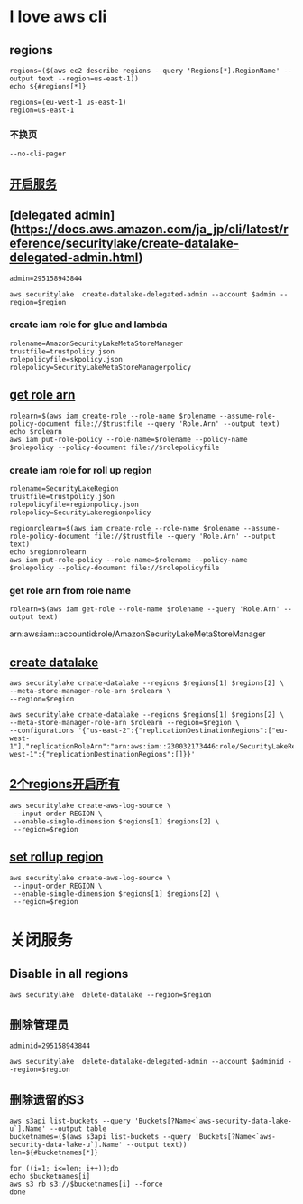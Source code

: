 # I love aws cli

## regions
```
regions=($(aws ec2 describe-regions --query 'Regions[*].RegionName' --output text --region=us-east-1))
echo ${#regions[*]}
```
```
regions=(eu-west-1 us-east-1)
region=us-east-1
```
### 不换页
```
--no-cli-pager
```

## [开启服务 ](https://docs.aws.amazon.com/ja_jp/cli/latest/reference/securitylake/create-datalake.html)

## [delegated admin] (https://docs.aws.amazon.com/ja_jp/cli/latest/reference/securitylake/create-datalake-delegated-admin.html)
```
admin=295158943844
```
```
aws securitylake  create-datalake-delegated-admin --account $admin --region=$region
```

### create iam role for glue and lambda
```
rolename=AmazonSecurityLakeMetaStoreManager
trustfile=trustpolicy.json
rolepolicyfile=skpolicy.json
rolepolicy=SecurityLakeMetaStoreManagerpolicy
```
## [get role arn](https://docs.aws.amazon.com/security-lake/latest/userguide/manage-regions.html#iam-role-partitions)
```
rolearn=$(aws iam create-role --role-name $rolename --assume-role-policy-document file://$trustfile --query 'Role.Arn' --output text)
echo $rolearn
aws iam put-role-policy --role-name=$rolename --policy-name $rolepolicy --policy-document file://$rolepolicyfile
```

### create iam role for roll up region
```
rolename=SecurityLakeRegion
trustfile=trustpolicy.json
rolepolicyfile=regionpolicy.json
rolepolicy=SecurityLakeregionpolicy
```
```
regionrolearn=$(aws iam create-role --role-name $rolename --assume-role-policy-document file://$trustfile --query 'Role.Arn' --output text)
echo $regionrolearn
aws iam put-role-policy --role-name=$rolename --policy-name $rolepolicy --policy-document file://$rolepolicyfile
```
### get role arn from role name
```
rolearn=$(aws iam get-role --role-name $rolename --query 'Role.Arn' --output text)
```
arn:aws:iam::accountid:role/AmazonSecurityLakeMetaStoreManager


## [create datalake](https://awscli.amazonaws.com/v2/documentation/api/latest/reference/securitylake/create-datalake.html)
```
aws securitylake create-datalake --regions $regions[1] $regions[2] \
--meta-store-manager-role-arn $rolearn \
--region=$region
```

```
aws securitylake create-datalake --regions $regions[1] $regions[2] \
--meta-store-manager-role-arn $rolearn --region=$region \
--configurations '{"us-east-2":{"replicationDestinationRegions":["eu-west-1"],"replicationRoleArn":"arn:aws:iam::230032173446:role/SecurityLakeRegion"},"eu-west-1":{"replicationDestinationRegions":[]}}'
```

    
## [2个regions开启所有](https://docs.aws.amazon.com/ja_jp/cli/latest/reference/securitylake/create-aws-log-source.html)
```
aws securitylake create-aws-log-source \
 --input-order REGION \
 --enable-single-dimension $regions[1] $regions[2] \
 --region=$region
```
## [set rollup region](https://docs.aws.amazon.com/ja_jp/cli/latest/reference/securitylake/create-aws-log-source.html)
```
aws securitylake create-aws-log-source \
 --input-order REGION \
 --enable-single-dimension $regions[1] $regions[2] \
 --region=$region
```

# 关闭服务

## Disable in all regions
```
aws securitylake  delete-datalake --region=$region
```

## 删除管理员
```
adminid=295158943844 
```

```
aws securitylake  delete-datalake-delegated-admin --account $adminid --region=$region
```
## 删除遗留的S3
```
aws s3api list-buckets --query 'Buckets[?Name<`aws-security-data-lake-u`].Name' --output table
bucketnames=($(aws s3api list-buckets --query 'Buckets[?Name<`aws-security-data-lake-u`].Name' --output text))
len=${#bucketnames[*]}
```

```
for ((i=1; i<=len; i++));do
echo $bucketnames[i]
aws s3 rb s3://$bucketnames[i] --force 
done
```

